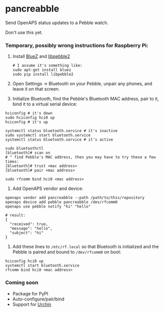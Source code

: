 # pancreabble

Send OpenAPS status updates to a Pebble watch.

Don't use this yet.

### Temporary, possibly wrong instructions for Raspberry Pi:

1. Install [BlueZ](http://www.bluez.org/) and [libpebble2](https://github.com/pebble/libpebble2)

   ```
   # I assume it's something like:
   sudo apt-get install bluez
   sudo pip install libpebble2
   ```

1. Open Settings -> Bluetooth on your Pebble, unpair any phones, and leave it on that screen.

1. Initialize Bluetooth, find the Pebble's Bluetooth MAC address, pair to it, bind it to a virtual serial device:

  ```
  hciconfig # it's down
  sudo hciconfig hci0 up
  hciconfig # it's up

  systemctl status bluetooth.service # it's inactive
  sudo systemctl start bluetooth.service
  systemctl status bluetooth.service # it's active

  sudo bluetoothctl
  [bluetooth]# scan on
  # ^ find Pebble's MAC address, then you may have to try these a few times:
  [bluetooth]# trust <mac address>
  [bluetooth]# pair <mac address>

  sudo rfcomm bind hci0 <mac address>
  ```

1. Add OpenAPS vendor and device:

  ```
  openaps vendor add pancreabble --path /path/to/this/repository
  openaps device add pebble pancreabble /dev/rfcomm0
  openaps use pebble notify "hi" "hello"

  # result:
  {
    "received": true,
    "message": "hello",
    "subject": "hi"
  }
  ```

1. Add these lines to `/etc/rf.local` so that Bluetooth is initialized and the Pebble is paired and bound to `/dev/rfcomm0` on boot:
  ```
  hciconfig hci0 up
  systemctl start bluetooth.service
  rfcomm bind hci0 <mac address>
  ```

### Coming soon

* Package for PyPI
* Auto-configure/pair/bind
* Support for [Urchin](https://github.com/mddub/urchin-cgm/)
